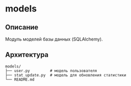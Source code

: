 # models

## Описание
Модуль моделей базы данных (SQLAlchemy).

## Архитектура
```
models/
├── user.py         # модель пользователя
├── stat_update.py  # модель для обновления статистики
└── README.md
```
